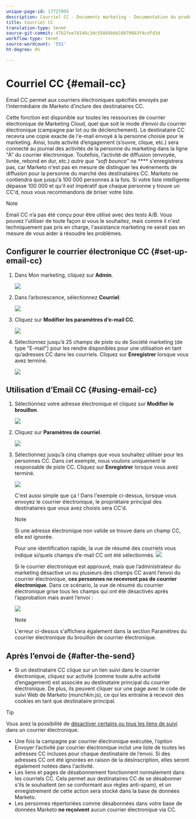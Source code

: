 ```yaml
---
unique-page-id: 17727995
description: Courriel CC - Documents marketing - Documentation du produit
title: Courriel CC
translation-type: tm+mt
source-git-commit: 47b2fee7d146c3dc558d4bbb10070683f4cdfd3d
workflow-type: tm+mt
source-wordcount: '551'
ht-degree: 0%

---
```



# Courriel CC {#email-cc}

Email CC permet aux courriers électroniques spécifiés envoyés par l’intermédiaire de Marketo d’inclure des destinataires CC.

Cette fonction est disponible sur toutes les ressources de courrier électronique de Marketing Cloud, quel que soit le mode d’envoi du courrier électronique (campagne par lot ou de déclenchement). Le destinataire CC recevra une copie exacte de l&#39;e-mail envoyé à la personne choisie pour le marketing. Ainsi, toute activité d’engagement (s’ouvre, clique, etc.) sera connecté au journal des activités de la personne du marketing dans la ligne &quot;À&quot; du courrier électronique. Toutefois, l’activité de diffusion (envoyée, livrée, rebond en dur, etc.) *autre que &quot;soft bounce&quot;* ne  **** s&#39;enregistrera pas, car Marketo n&#39;est pas en mesure de distinguer les événements de diffusion pour la personne du marché des destinataires CC. Marketo ne contiendra que jusqu&#39;à 100 000 personnes à la fois. Si votre liste intelligente dépasse 100 000 et qu&#39;il est impératif que chaque personne y trouve un CC&#39;d, nous vous recommandons de briser votre liste.

>[!NOTE]
>
>Email CC n’a pas été conçu pour être utilisé avec des tests A/B. Vous pouvez l&#39;utiliser de toute façon si vous le souhaitez, mais comme il n&#39;est techniquement pas pris en charge, l&#39;assistance marketing ne serait pas en mesure de vous aider à résoudre les problèmes.

## Configurer le courrier électronique CC {#set-up-email-cc}

1. Dans Mon marketing, cliquez sur **Admin**.

   ![](assets/one.png)

1. Dans l’arborescence, sélectionnez **Courriel**.

   ![](assets/two.png)

1. Cliquez sur **Modifier les paramètres d’e-mail CC**.

   ![](assets/three.png)

1. Sélectionnez jusqu’à 25 champs de piste ou de Société marketing (de type &quot;E-mail&quot;) pour les rendre disponibles pour une utilisation en tant qu’adresses CC dans les courriels. Cliquez sur **Enregistrer** lorsque vous avez terminé.

   ![](assets/four.png)

## Utilisation d’Email CC {#using-email-cc}

1. Sélectionnez votre adresse électronique et cliquez sur **Modifier le brouillon**.

   ![](assets/five.png)

1. Cliquez sur **Paramètres de courriel**.

   ![](assets/six.png)

1. Sélectionnez jusqu’à cinq champs que vous souhaitez utiliser pour les personnes CC. Dans cet exemple, nous voulons uniquement le responsable de piste CC. Cliquez sur **Enregistrer** lorsque vous avez terminé.

   ![](assets/seven.png)

   C&#39;est aussi simple que ça ! Dans l&#39;exemple ci-dessus, lorsque vous envoyez le courrier électronique, le propriétaire principal des destinataires que vous avez choisis sera CC&#39;d.

   >[!NOTE]
   >
   >
   >Si une adresse électronique non valide se trouve dans un champ CC, elle est ignorée.

   Pour une identification rapide, la vue de résumé des courriels vous indique si/quels champs d’e-mail CC ont été sélectionnés.  ![](assets/eight.png)

   Si le courrier électronique est approuvé, mais que l’administrateur du marketing désactive un ou plusieurs des champs CC avant l’envoi du courrier électronique, **ces personnes ne recevront pas de courrier électronique**. Dans ce scénario, la vue de résumé du courrier électronique grise tous les champs qui ont été désactivés après l’approbation mais avant l’envoi :

   ![](assets/removal.png)

   >[!NOTE]
   >
   >L&#39;erreur ci-dessus s&#39;affichera également dans la section Paramètres du courrier électronique du brouillon de courrier électronique.

## Après l’envoi de {#after-the-send}

* Si un destinataire CC clique sur un lien suivi dans le courrier électronique, cliquez sur activité (comme toute autre activité d’engagement) est associée au destinataire principal du courrier électronique. De plus, ils peuvent cliquer sur une page avec le code de suivi Web de Marketo (munchkin.js), ce qui les entraîne à recevoir des cookies en tant que destinataire principal.

>[!TIP]
>
>Vous avez la possibilité de [désactiver certains ou tous les liens de suivi](http://docs.marketo.com/x/IwAd) dans un courrier électronique.

* Une fois la campagne par courrier électronique exécutée, l’option Envoyer l’activité par courrier électronique inclut une liste de toutes les adresses CC incluses pour chaque destinataire de l’envoi. Si des adresses CC ont été ignorées en raison de la désinscription, elles seront également notées dans l&#39;activité.
* Les liens et pages de désabonnement fonctionnent normalement dans les courriels CC. Cela permet aux destinataires CC de se désabonner s&#39;ils le souhaitent (en se conformant aux règles anti-spam), et un enregistrement de cette action sera stocké dans la base de données Marketo.
* Les personnes répertoriées comme désabonnées dans votre base de données Marketo **ne reçoivent** aucun courrier électronique via CC.

